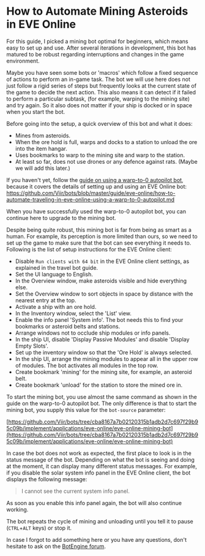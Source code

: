 # How to Automate Mining Asteroids in EVE Online

For this guide, I picked a mining bot optimal for beginners, which means easy to set up and use. After several iterations in development, this bot has matured to be robust regarding interruptions and changes in the game environment.

Maybe you have seen some bots or 'macros' which follow a fixed sequence of actions to perform an in-game task. The bot we will use here does not just follow a rigid series of steps but frequently looks at the current state of the game to decide the next action. This also means it can detect if it failed to perform a particular subtask, (for example, warping to the mining site) and try again. So it also does not matter if your ship is docked or in space when you start the bot.

Before going into the setup, a quick overview of this bot and what it does:

+ Mines from asteroids.
+ When the ore hold is full, warps and docks to a station to unload the ore into the item hangar.
+ Uses bookmarks to warp to the mining site and warp to the station.
+ At least so far, does not use drones or any defence against rats. (Maybe we will add this later.)

If you haven't yet, follow the [guide on using a warp-to-0 autopilot bot](./how-to-automate-traveling-in-eve-online-using-a-warp-to-0-autopilot.md), because it covers the details of setting up and using an EVE Online bot:
https://github.com/Viir/bots/blob/master/guide/eve-online/how-to-automate-traveling-in-eve-online-using-a-warp-to-0-autopilot.md

When you have successfully used the warp-to-0 autopilot bot, you can continue here to upgrade to the mining bot.

Despite being quite robust, this mining bot is far from being as smart as a human. For example, its perception is more limited than ours, so we need to set up the game to make sure that the bot can see everything it needs to. Following is the list of setup instructions for the EVE Online client:

+ Disable `Run clients with 64 bit` in the EVE Online client settings, as explained in the travel bot guide.
+ Set the UI language to English.
+ In the Overview window, make asteroids visible and hide everything else.
+ Set the Overview window to sort objects in space by distance with the nearest entry at the top.
+ Activate a ship with an ore hold.
+ In the Inventory window, select the 'List' view.
+ Enable the info panel 'System info'. The bot needs this to find your bookmarks or asteroid belts and stations.
+ Arrange windows not to occlude ship modules or info panels.
+ In the ship UI, disable 'Display Passive Modules' and disable 'Display Empty Slots'.
+ Set up the inventory window so that the 'Ore Hold' is always selected.
+ In the ship UI, arrange the mining modules to appear all in the upper row of modules. The bot activates all modules in the top row.
+  Create bookmark 'mining' for the mining site, for example, an asteroid belt.
+ Create bookmark 'unload' for the station to store the mined ore in.

To start the mining bot, you use almost the same command as shown in the guide on the warp-to-0 autopilot bot. The only difference is that to start the mining bot, you supply this value for the `bot-source` parameter:

[https://github.com/Viir/bots/tree/cba8167a7b02120315b1adb2d7c697f29b95c09b/implement/applications/eve-online/eve-online-mining-bot](https://github.com/Viir/bots/tree/cba8167a7b02120315b1adb2d7c697f29b95c09b/implement/applications/eve-online/eve-online-mining-bot)

In case the bot does not work as expected, the first place to look is in the status message of the bot. Depending on what the bot is seeing and doing at the moment, it can display many different status messages.
For example, if you disable the solar system info panel in the EVE Online client, the bot displays the following message:

> I cannot see the current system info panel.

As soon as you enable this info panel again, the bot will also continue working.

The bot repeats the cycle of mining and unloading until you tell it to pause (`CTRL`+`ALT` keys) or stop it.

In case I forgot to add something here or you have any questions, don't hesitate to ask on the [BotEngine forum](https://forum.botengine.org/).
